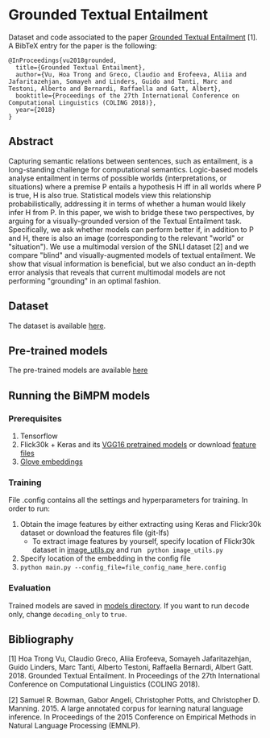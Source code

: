 # Grounded Textual Entailment
Dataset and code associated to the paper [Grounded Textual Entailment](https://arxiv.org/pdf/1806.05645.pdf) [1]. A BibTeX entry for the paper is the following:

```
@InProceedings{vu2018grounded,
  title={Grounded Textual Entailment},
  author={Vu, Hoa Trong and Greco, Claudio and Erofeeva, Aliia and Jafaritazehjan, Somayeh and Linders, Guido and Tanti, Marc and Testoni, Alberto and Bernardi, Raffaella and Gatt, Albert},
  booktitle={Proceedings of the 27th International Conference on Computational Linguistics (COLING 2018)},
  year={2018}
}
```

## Abstract
Capturing semantic relations between sentences, such as entailment, is a long-standing challenge for computational semantics. 
Logic-based models analyse entailment in terms of possible worlds (interpretations, or situations) where a premise P entails a hypothesis H iff in all worlds where P is true, H is also true. Statistical models view this relationship probabilistically, addressing it in terms of whether a human would likely infer H from P. In this paper, we wish to bridge these two perspectives, by arguing for a visually-grounded version of the Textual Entailment task. Specifically, we ask whether models can perform better if, in addition to P and H, there is also an image (corresponding to the relevant "world" or "situation"). We use a multimodal version of the SNLI dataset [2] and we compare "blind" and visually-augmented models of textual entailment. We show that visual information is beneficial, but we also conduct an in-depth error analysis that reveals that current multimodal models are not performing "grounding" in an optimal fashion.

## Dataset
The dataset is available [here](https://drive.google.com/file/d/1v5HZtSFF0FH-5mr5sHHjabI51lDJFZjt/view?usp=sharing).

## Pre-trained models
The pre-trained models are available [here](https://drive.google.com/drive/folders/1CoDmxA0XPN_ddKPs2KDSkfMbEcgGgkHI?usp=sharing)

## Running the BiMPM models
### Prerequisites
1. Tensorflow
2. Flick30k + Keras and its [VGG16 pretrained models](https://github.com/fchollet/deep-learning-models) or download [feature files](https://drive.google.com/file/d/1_PteTR8vHF8kC9x1LYnW0b1q9A2ggAz3/view?usp=sharing)
3. [Glove embeddings](http://nlp.stanford.edu/data/glove.840B.300d.zip)

### Training
File .config contains all the settings and hyperparameters for training. In order to run:
1. Obtain the image features by either extracting using Keras and Flickr30k dataset or download the features file (git-lfs)
   - To extract image features by yourself, specify location of Flickr30k dataset in [image_utils.py](bimpm/image_utils.py)
        and run ``` python image_utils.py```
2. Specify location of the embedding in the config file
3. ```python main.py --config_file=file_config_name_here.config```

### Evaluation
Trained models are saved in [models directory](bimpm/models). If you want to run decode only, change `decoding_only` to `true`.

## Bibliography
[1] Hoa Trong Vu, Claudio Greco, Aliia Erofeeva, Somayeh Jafaritazehjan, Guido Linders, Marc Tanti, Alberto Testoni, Raffaella Bernardi, Albert Gatt. 2018. Grounded Textual Entailment. In Proceedings of the 27th International Conference on Computational Linguistics (COLING 2018).

[2] Samuel R. Bowman, Gabor Angeli, Christopher Potts, and Christopher D. Manning. 2015. A large annotated corpus for learning natural language inference. In Proceedings of the 2015 Conference on Empirical Methods in Natural Language Processing (EMNLP).
